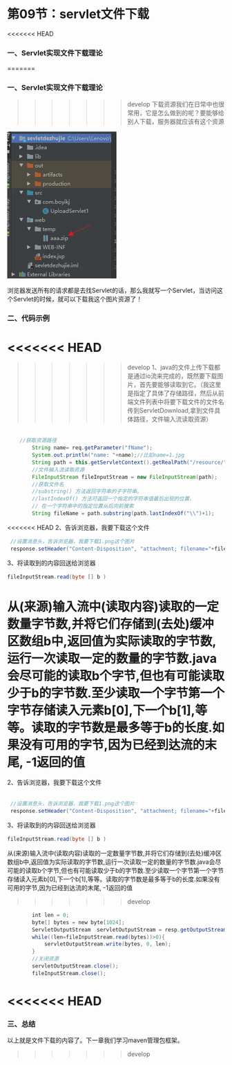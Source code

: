 # 第09节：servlet文件下载

<<<<<<< HEAD

### 一、Servlet实现文件下载理论
=======
### 一、Servlet实现文件下载理论

>>>>>>> develop
下载资源我们在日常中也很常用，它是怎么做到的呢？要能够给别人下载，服务器就应该有这个资源

![wenjian](../images/1209_wenj.png)  

浏览器发送所有的请求都是去找Servlet的话，那么我就写一个Servlet，当访问这个Servlet的时候，就可以下载我这个图片资源了！

### 二、代码示例
<<<<<<< HEAD
=======

>>>>>>> develop
1、java的文件上传下载都是通过io流来完成的，既然要下载图片，首先要能够读取到它。（我这里是指定了具体了存储路径，然后从前端文件列表中将要下载文件的文件名传到ServletDownload,拿到文件具体路径，文件输入流读取资源）

``` java

    //获取资源路径
        String name= req.getParameter("fName");
        System.out.println("name: "+name);//比如name=1.jpg
        String path = this.getServletContext().getRealPath("/resource/"+name);
        //文件输入流读取资源
        FileInputStream fileInputStream = new FileInputStream(path);
        //获取文件名
        //substring() 方法返回字符串的子字符串。
        //lastIndexOf() 方法可返回一个指定的字符串值最后出现的位置，
        // 在一个字符串中的指定位置从后向前搜索
        String fileName = path.substring(path.lastIndexOf("\\")+1);
```
<<<<<<< HEAD
2、告诉浏览器，我要下载这个文件
```java
 //设置消息头，告诉浏览器，我要下载1.png这个图片
 response.setHeader("Content-Disposition", "attachment; filename="+fileName);
```
3、将读取到的内容回送给浏览器
``` java
fileInputStream.read(byte [] b )
```
从(来源)输入流中(读取内容)读取的一定数量字节数,并将它们存储到(去处)缓冲区数组b中,返回值为实际读取的字节数,运行一次读取一定的数量的字节数.java会尽可能的读取b个字节,但也有可能读取少于b的字节数.至少读取一个字节第一个字节存储读入元素b[0],下一个b[1],等等。读取的字节数是最多等于b的长度.如果没有可用的字节,因为已经到达流的末尾, -1返回的值
=======

2、告诉浏览器，我要下载这个文件

```java

 //设置消息头，告诉浏览器，我要下载1.png这个图片
 response.setHeader("Content-Disposition", "attachment; filename="+fileName);
```

3、将读取到的内容回送给浏览器

``` java
fileInputStream.read(byte [] b )
```

从(来源)输入流中(读取内容)读取的一定数量字节数,并将它们存储到(去处)缓冲区数组b中,返回值为实际读取的字节数,运行一次读取一定的数量的字节数.java会尽可能的读取b个字节,但也有可能读取少于b的字节数.至少读取一个字节第一个字节存储读入元素b[0],下一个b[1],等等。读取的字节数是最多等于b的长度.如果没有可用的字节,因为已经到达流的末尾, -1返回的值

>>>>>>> develop
``` java
        int len = 0;
        byte[] bytes = new byte[1024];
        ServletOutputStream  servletOutputStream = resp.getOutputStream();
        while((len=fileInputStream.read(bytes))>0){
            servletOutputStream.write(bytes, 0, len);
        }
        //关闭资源
        servletOutputStream.close();
        fileInputStream.close();
```
<<<<<<< HEAD
=======

### 三、总结

以上就是文件下载的内容了。下一章我们学习maven管理包框架。
>>>>>>> develop
